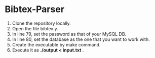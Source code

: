 # Bibtex-Parser
1) Clone the repository locally. <br />
2) Open the file bibtex.y.<br />
3) In line 79, set the password as that of your MySQL DB.<br />
4) In line 80, set the database as the one that you want to work with.<br />
5) Create the executable by make command.<br />
6) Execute it as **./output < input.txt** .
